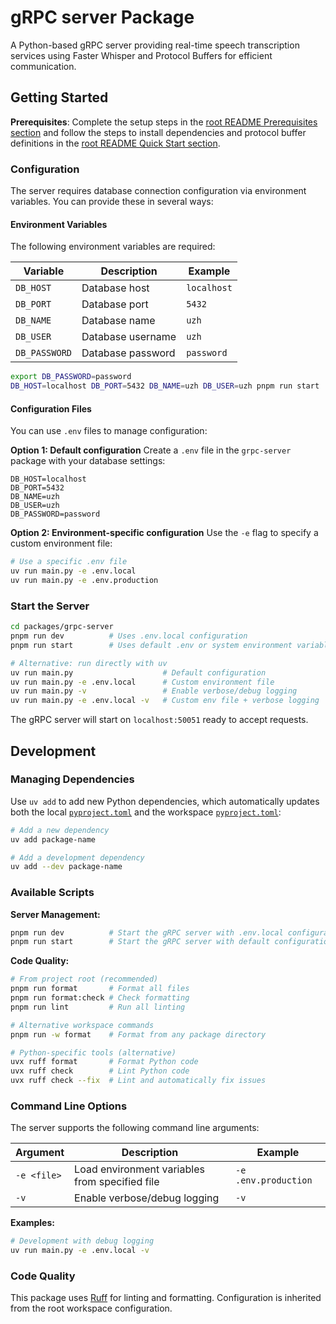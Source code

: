 # gRPC server Package

A Python-based gRPC server providing real-time speech transcription services using Faster Whisper and Protocol Buffers for efficient communication.

## Getting Started

**Prerequisites**: Complete the setup steps in the [root README Prerequisites section](../../README.md#prerequisites) and follow the steps to install dependencies and protocol buffer definitions in the [root README Quick Start section](../../README.md#quick-start).

### Configuration

The server requires database connection configuration via environment variables. You can provide these in several ways:

#### Environment Variables

The following environment variables are required:

| Variable | Description | Example |
|----------|-------------|---------|
| `DB_HOST` | Database host | `localhost` |
| `DB_PORT` | Database port | `5432` |
| `DB_NAME` | Database name | `uzh` |
| `DB_USER` | Database username | `uzh` |
| `DB_PASSWORD` | Database password | `password` |

```bash
export DB_PASSWORD=password
DB_HOST=localhost DB_PORT=5432 DB_NAME=uzh DB_USER=uzh pnpm run start
```

#### Configuration Files

You can use `.env` files to manage configuration:

**Option 1: Default configuration**
Create a `.env` file in the `grpc-server` package with your database settings:

```env
DB_HOST=localhost
DB_PORT=5432
DB_NAME=uzh
DB_USER=uzh
DB_PASSWORD=password
```

**Option 2: Environment-specific configuration**
Use the `-e` flag to specify a custom environment file:

```bash
# Use a specific .env file
uv run main.py -e .env.local
uv run main.py -e .env.production
```

### Start the Server

```bash
cd packages/grpc-server
pnpm run dev          # Uses .env.local configuration
pnpm run start        # Uses default .env or system environment variables

# Alternative: run directly with uv
uv run main.py                    # Default configuration
uv run main.py -e .env.local      # Custom environment file
uv run main.py -v                 # Enable verbose/debug logging
uv run main.py -e .env.local -v   # Custom env file + verbose logging
```

The gRPC server will start on `localhost:50051` ready to accept requests.

## Development

### Managing Dependencies

Use `uv add` to add new Python dependencies, which automatically updates both the local [`pyproject.toml`](pyproject.toml) and the workspace [`pyproject.toml`](../../pyproject.toml):

```bash
# Add a new dependency
uv add package-name

# Add a development dependency
uv add --dev package-name
```

### Available Scripts

**Server Management:**

```bash
pnpm run dev          # Start the gRPC server with .env.local configuration
pnpm run start        # Start the gRPC server with default configuration
```

**Code Quality:**

```bash
# From project root (recommended)
pnpm run format       # Format all files
pnpm run format:check # Check formatting
pnpm run lint         # Run all linting

# Alternative workspace commands
pnpm run -w format    # Format from any package directory

# Python-specific tools (alternative)
uvx ruff format       # Format Python code
uvx ruff check        # Lint Python code
uvx ruff check --fix  # Lint and automatically fix issues
```

### Command Line Options

The server supports the following command line arguments:

| Argument | Description | Example |
|----------|-------------|---------|
| `-e <file>` | Load environment variables from specified file | `-e .env.production` |
| `-v` | Enable verbose/debug logging | `-v` |

**Examples:**
```bash
# Development with debug logging
uv run main.py -e .env.local -v
```

### Code Quality

This package uses [Ruff](https://docs.astral.sh/ruff/) for linting and formatting. Configuration is inherited from the root workspace configuration.